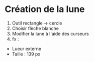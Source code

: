 # Création de la lune

1. Outil rectangle -> cercle
2. Choisir flèche blanche
3. Modifier la lune à l'aide des curseurs
4. fx :
  * Lueur externe
  * Taille : 139 px